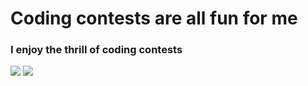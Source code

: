 # Coding contests are all fun for me

### I enjoy the thrill of coding contests

![](/coding_contests/Screenshot_1.png)
![](/coding_contests/Screenshot_1.png)
